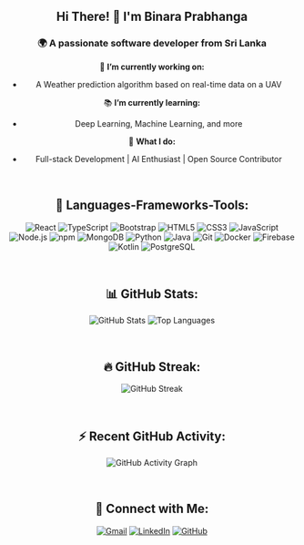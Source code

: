<div align="center">

## Hi There! 👋 I'm Binara Prabhanga

### 🌍 A passionate software developer from Sri Lanka

🌱 **I’m currently working on:**  
- A Weather prediction algorithm based on real-time data on a UAV

📚 **I’m currently learning:**  
- Deep Learning, Machine Learning, and more

🚀 **What I do:**  
- Full-stack Development | AI Enthusiast | Open Source Contributor

<br>

## 🔧 Languages-Frameworks-Tools:
<p align="center">
  <img src="https://img.shields.io/badge/-React-20232A?style=for-the-badge&logo=react&logoColor=61DAFB" alt="React"/>
  <img src="https://img.shields.io/badge/-TypeScript-007ACC?style=for-the-badge&logo=typescript&logoColor=white" alt="TypeScript"/>
  <img src="https://img.shields.io/badge/-Bootstrap-563D7C?style=for-the-badge&logo=bootstrap&logoColor=white" alt="Bootstrap"/>
  <img src="https://img.shields.io/badge/-HTML5-E34F26?style=for-the-badge&logo=html5&logoColor=white" alt="HTML5"/>
  <img src="https://img.shields.io/badge/-CSS3-1572B6?style=for-the-badge&logo=css3&logoColor=white" alt="CSS3"/>
  <img src="https://img.shields.io/badge/-JavaScript-F7DF1E?style=for-the-badge&logo=javascript&logoColor=black" alt="JavaScript"/>
  <img src="https://img.shields.io/badge/-Node.js-339933?style=for-the-badge&logo=node.js&logoColor=white" alt="Node.js"/>
  <img src="https://img.shields.io/badge/-npm-CB3837?style=for-the-badge&logo=npm&logoColor=white" alt="npm"/>
  <img src="https://img.shields.io/badge/-MongoDB-47A248?style=for-the-badge&logo=mongodb&logoColor=white" alt="MongoDB"/>
  <img src="https://img.shields.io/badge/-Python-3776AB?style=for-the-badge&logo=python&logoColor=white" alt="Python"/>
  <img src="https://img.shields.io/badge/-Java-007396?style=for-the-badge&logo=java&logoColor=white" alt="Java"/>
  <img src="https://img.shields.io/badge/-Git-F05032?style=for-the-badge&logo=git&logoColor=white" alt="Git"/>
  <img src="https://img.shields.io/badge/-Docker-2496ED?style=for-the-badge&logo=docker&logoColor=white" alt="Docker"/>
  <img src="https://img.shields.io/badge/-Firebase-FFCA28?style=for-the-badge&logo=firebase&logoColor=black" alt="Firebase"/>
  <img src="https://img.shields.io/badge/-Kotlin-0095D5?style=for-the-badge&logo=kotlin&logoColor=white" alt="Kotlin"/>
  <img src="https://img.shields.io/badge/-PostgreSQL-336791?style=for-the-badge&logo=postgresql&logoColor=white" alt="PostgreSQL"/>
</p>

<br>

## 📊 GitHub Stats:
<p align="center">
  <img src="https://github-readme-stats.vercel.app/api?username=Binara-Prabhanga&show_icons=true&count_private=true&include_all_commits=true&theme=radical" alt="GitHub Stats" />
  <img src="https://github-readme-stats.vercel.app/api/top-langs/?username=Binara-Prabhanga&layout=compact&langs_count=10&theme=radical" alt="Top Languages" />
</p>

<br>

## 🔥 GitHub Streak:
<p align="center">
  <img src="https://github-readme-streak-stats.herokuapp.com/?user=Binara-Prabhanga&theme=radical" alt="GitHub Streak" />
</p>

<br>

## ⚡ Recent GitHub Activity:
<p align="center">
  <img src="https://activity-graph.herokuapp.com/graph?username=Binara-Prabhanga&theme=github" alt="GitHub Activity Graph" />
</p>

<br>

## 💬 Connect with Me:
<p align="center">
  <a href="mailto:binara.prabhanga@gmail.com"><img src="https://img.shields.io/badge/-Email-D14836?style=for-the-badge&logo=gmail&logoColor=white" alt="Gmail"/></a>
  <a href="https://www.linkedin.com/in/binara-prabhanga/"><img src="https://img.shields.io/badge/-LinkedIn-0077B5?style=for-the-badge&logo=linkedin&logoColor=white" alt="LinkedIn"/></a>
  <a href="https://github.com/Binara-Prabhanga"><img src="https://img.shields.io/badge/-GitHub-181717?style=for-the-badge&logo=github&logoColor=white" alt="GitHub"/></a>
</p>

</div>
